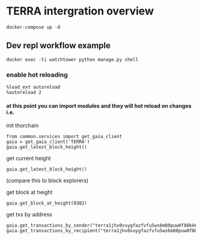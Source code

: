# TERRA intergration overview

```
docker-compose up -d
```

## Dev repl workflow example
```
docker exec -ti watchtower python manage.py shell
```

### enable hot reloading
```
%load_ext autoreload
%autoreload 2
```

#### at this point you can import modules and they will hot reload on changes i.e.


init thorchain
```
from common.services import get_gaia_client
gaia = get_gaia_client('TERRA')
gaia.get_latest_block_height()
```

get current height
```
gaia.get_latest_block_height()
```
(compare this to block explorers)



get block at height
```
gaia.get_block_at_height(9382)
```

get txs by address
```
gaia.get_transactions_by_sender("terra1jhv0vuygfazfvfu5ws6m80puw0f80kk66vn7hd")
gaia.get_transactions_by_recipient("terra1jhv0vuygfazfvfu5ws6m80puw0f80kk66vn7hd")
```
